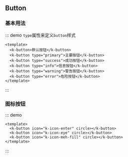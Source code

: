 ## Button

### 基本用法

::: demo `type`属性来定义`button`样式
```vue
<template>
  <k-button>默认按钮</k-button>
  <k-button type="primary">主要按钮</k-button>
  <k-button type="success">成功按钮</k-button>
  <k-button type="info">信息按钮</k-button>
  <k-button type="warning">警告按钮</k-button>
  <k-button type="error">危险按钮</k-button>
</template>
```
:::

### 图标按钮

::: demo
```vue
<template>
  <k-button icon="k-icon-enter" circle></k-button>
  <k-button icon="k-icon-eye" circle></k-button>
  <k-button icon="k-icon-meh-fill" circle></k-button>
</template>
```
:::
